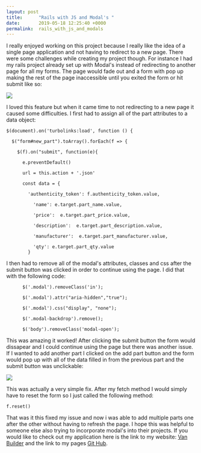 ```yaml
---
layout: post
title:      "Rails with JS and Modal's "
date:       2019-05-18 12:25:40 +0000
permalink:  rails_with_js_and_modals
---
```




I really enjoyed working on this project because I really like the idea of a single page application and not having to redirect to a new page. There were some challenges while creating my project though. For instance I had my rails project already set up with Modal's instead of redirecting to another page for all my forms. The page would fade out and a form with pop up making the rest of the page inaccessible until you exited the form or hit submit like so:

![](https://i.imgur.com/5zp3LVdl.png)

I loved this feature but when it came time to not redirecting to a new page it caused some difficulties. I first had to assign all of the part attributes to a data object:

```
$(document).on('turbolinks:load', function () {

  $("form#new_part").toArray().forEach(f => {
	
    $(f).on("submit", function(e){
		
      e.preventDefault()
			
      url = this.action + '.json'
			
      const data = {
			
        'authenticity_token': f.authenticity_token.value,
				
          'name': e.target.part_name.value,
					
          'price':  e.target.part_price.value,
					
          'description':  e.target.part_description.value,
					
          'manufacturer':  e.target.part_manufacturer.value,
					
          'qty': e.target.part_qty.value
        }
```

I then had to remove all of the modal's attributes, classes and css after the submit button was clicked in order to continue using the page. I did that with the following code:

```
      $('.modal').removeClass('in');
			
      $('.modal').attr("aria-hidden","true");
			
      $('.modal').css("display", "none");
			
      $('.modal-backdrop').remove();
			
      $('body').removeClass('modal-open');
```

This was amazing it worked! After clicking the submit button the form would dissapear and I could continue using the page but there was another issue. If I wanted to add another part I clicked on the add part button and the form would pop up with all of the data filled in from the previous part and the submit button was unclickable:

![](https://i.imgur.com/4FzeFjEl.png)

This was actually a very simple fix. After my fetch method I would simply have to reset the form so I just called the following method: 

```
f.reset()
```

That was it this fixed my issue and now i was able to add multiple parts one after the other without having to refresh the page. I hope this was helpful to someone else also trying to incorporate modal's into their projects. If you would like to check out my application here is the link to my website: [Van Builder](http://www.van-builder.com/) and the link to my pages [Git Hub](https://github.com/mikeygbd/Van-builder).


